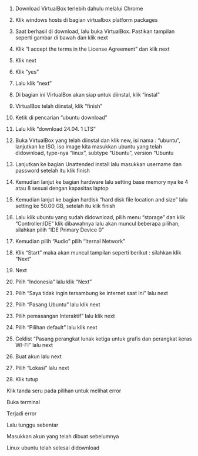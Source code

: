 1.	Download VirtualBox terlebih dahulu melalui Chrome
 
2.	Klik windows hosts di bagian virtualbox platform packages
 
3.	Saat berhasil di download, lalu buka VirtualBox. Pastikan tampilan seperti gambar di bawah dan klik next

4.	Klik “I accept the terms in the License Agreement” dan klik next

5.	Klik next
 
6.	Klik “yes”
 
7.	Lalu klik “next”
 
8.	Di bagian ini VirtualBox akan siap untuk diinstal, klik “instal”
 
9.	VirtualBox telah diinstal, klik “finish”
 
10.	 Ketik di pencarian “ubuntu download”

11.	 Lalu klik “download 24.04. 1 LTS”

13.	 Buka VirtualBox yang telah diinstal dan klik new, isi nama : “ubuntu”, lanjutkan ke ISO, iso image kita masukkan ubuntu yang telah didownload, type-nya “linux”, subtype “Ubuntu”, version “Ubuntu
 
14.	 Lanjutkan ke bagian Unattended install lalu masukkan username dan password setelah itu klik finish
 
15.	 Kemudian lanjut ke bagian hardware lalu setting base memory nya ke 4 atau 8 sesuai dengan kapasitas laptop
    
17.	 Kemudian lanjut ke bagian hardisk “hard disk file location and size” lalu setting ke 50.00 GB, setelah itu klik finish

18.  Lalu klik ubuntu yang sudah didownload, pilih menu “storage” dan klik “Controller:IDE” klik dibawahnya lalu akan muncul beberapa pilihan, silahkan pilih “IDE Primary Device 0”
 
19.  Kemudian pilih “Audio” pilih “Iternal Network”
 
20.  Klik “Start” maka akan muncul tampilan seperti berikut : silahkan klik “Next”
 
21.  Next
 
22.  Pilih “Indonesia” lalu klik “Next”
 
23.  Pilih “Saya tidak ingin tersambung ke internet saat ini” lalu next
 
24.  Pilih “Pasang Ubuntu” lalu klik next
 
25.  Pilih pemasangan Interaktif” lalu klik next
 
26.  Pilih “Pilihan default” lalu klik next
 
27.  Ceklist “Pasang perangkat lunak ketiga untuk grafis dan perangkat keras WI-FI” lalu next
 
28.  Buat akun lalu next
 
29.  Pilih ”Lokasi” lalu next
 
30.  Klik tutup
 
Klik tanda seru pada pilihan untuk melihat error
 
Buka terminal
 
Terjadi error
 
Lalu tunggu sebentar 
 
Masukkan akun yang telah dibuat sebelumnya
 
Linux ubuntu telah selesai didownload

